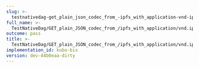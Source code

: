 ```yaml
---
slug: >-
  testnativedag-get_plain_json_codec_from_-ipfs_with_application-vnd-ipld-dag-json_returns_the_same_payload_as_the_raw_block-body
full_name: >-
  TestNativeDag/GET_plain_JSON_codec_from_/ipfs_with_application/vnd.ipld.dag-json_returns_the_same_payload_as_the_raw_block/Body
outcome: pass
title: >-
  TestNativeDag/GET_plain_JSON_codec_from_/ipfs_with_application/vnd.ipld.dag-json_returns_the_same_payload_as_the_raw_block/Body
implementation_id: kubo-bis
version: dev-44b0eaa-dirty
---
```


